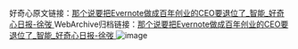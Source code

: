 好奇心原文链接：[那个说要把Evernote做成百年创业的CEO要退位了_智能_好奇心日报-徐弢 ](https://www.qdaily.com/articles/10887.html)
WebArchive归档链接：[那个说要把Evernote做成百年创业的CEO要退位了_智能_好奇心日报-徐弢 ](http://web.archive.org/web/20190623163333/https://www.qdaily.com/articles/10887.html)
![image](http://ww3.sinaimg.cn/large/007d5XDply1g3wce1xh33j30u02kf4qp)